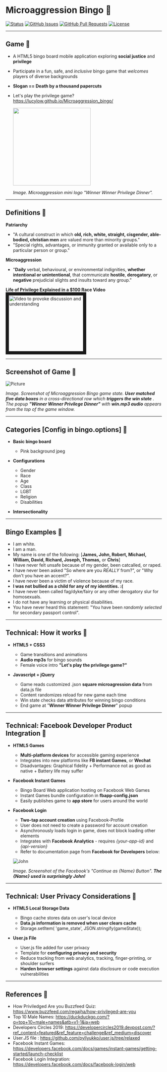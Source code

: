 # Microaggression Bingo &#x1F49C;

  [![Status](https://img.shields.io/badge/status-active-success.svg)]()
  [![GitHub Issues](https://img.shields.io/github/issues/lucylow/Microaggression_bingo.svg)](https://github.com/lucylow/Microaggression_bingo/issues)
  [![GitHub Pull Requests](https://img.shields.io/github/issues-pr/lucylow/Microaggression_bingo.svg)](https://github.com/lucylow/Microaggression_bingo/pulls)
  [![License](https://img.shields.io/cran/l/devtools)]()
    
---
## Game &#x1F49C;

* A HTML5 bingo board mobile application exploring **social justice** and **privilege**
* Participate in a fun, safe, and *inclusive* bingo game that *welcomes* players of diverse backgrounds
* **Slogan == Death by a thousand papercuts**
* Let's play the privilege game? https://lucylow.github.io/Microaggression_bingo/

    <img src="https://github.com/lucylow/Microaggression_bingo/blob/master/screenshots/microaggression_mini_logo.png" width="250" height="250">
    
    *Image. Microaggression mini logo "Winner Winner Privilege Dinner".*


  
---

## Definitions &#x1F49C;


**Patriarchy**
* "A cultural construct in which **old, rich, white, straight, cisgender, able-bodied, christian men** are valued more than minority groups."
* "Special rights, advantages, or immunity granted or available only to a particular person or group."


**Microaggression**
* "**Daily** verbal, behavioural, or environmental indignities, **whether intentional or unintentional**, that communicate **hostile**, **derogatory**, or **negative** prejudicial slights and insults toward any group."

**Life of Privilege Explained in a $100 Race Video**
<a href="https://www.youtube-nocookie.com/embed/4K5fbQ1-zps
" target="_blank"><img src="http://img.youtube.com/vi/4K5fbQ1-zps/0.jpg" 
alt="Video to provoke discussion and understanding" width="240" height="180" border="10" /></a>



---

## Screenshot of Game &#x1F49C;


![Picture](https://github.com/lucylow/Microaggression_bingo/blob/master/screenshots/win%20state%202.png)


*Image. Screenshot of Microaggression Bingo game state. **User matched five data boxes** in a cross-directional row which **triggers the win state** . The popup **"Winner Winner Privilege Dinner"** with **win.mp3 audio** appears from the top of the game window.*


---

## Categories [Config in bingo.options] &#x1F49C;

* **Basic bingo board**
  * Pink background jpeg
  
* **Configurations**
  * Gender
  * Race
  * Age
  * Class
  * LGBT
  * Religion
  * Disabilities
  
* **Intersectionality**


---


## Bingo Examples &#x1F49C;


* I am white.
* I am a man.
* My name is one of the following: [**James, John, Robert, Michael, William, David, Richard, Joseph, Thomas,** or **Chris**]
* I have never felt unsafe because of my gender, been catcalled, or raped.
* I have never been asked "So where are you *REALLY* from?", or "Why don't you have an accent?".
* I have never been a victim of violence because of my race.
* **I was not bullied as a child for any of my identities. :(**
* I have never been called fag/dyke/fairy or any other derogatory slur for homosexuals.
* I do not have any learning or physical disabilities.
* You have never heard this statement: "You have been *randomly selected* for secondary passport control".


---

## Technical: How it works  &#x1F49C;


* **HTML5 + CSS3** 
  * Game transitions and animations
  * **Audio mp3s** for bingo sounds
  * Female voice intro **"Let's play the privilege game?"**


* **Javascript + jQuery**
  * Game reads customized .json **square microagression data** from data.js file
  * Content randomizes reload for new game each time 
  * Win state checks data attributes for winning bingo conditions
  * End game at "**Winner Winner Privilege Dinner**" popup


---

## Technical: Facebook Developer Product Integration &#x1F49C;

* **HTML5 Games**
  * **Multi-platform devices** for accessible gaming experience
  * Integrates into new platforms like **FB instant Games**, or **Wechat**
  * Disadvantages: Graphical fidelity + Performance not as good as native + Battery life may suffer
    
    
* **Facebook Instant Games**
  * Bingo Board Web application hosting on Facebook Web Games
  * Instant Games bundle configuration in **fbapp-config.json** 
  * Easily publishes game to **app store** for users around the world
  
  
* **Facebook Login**
  * **Two-tap account creation** using Facebook-Profile
  * User does not need to create a password for account creation
  * Asynchronously loads login in game, does not block loading other elements
  * Integrates with **Facebook Analytics** - requires *{your-app-id}* and *{api-version}*
  * Refer to documentation page from **Facebook for Developers** below:
 
  
  ![John](https://github.com/lucylow/Microaggression_bingo/blob/master/screenshots/FB%20Continue%20as%20John.png)
  
  
  *Image. Screenshot of the Facebook's "Continue as {Name} Button". **The {Name} used is surprisingly John!***
  
  
---
  
## Technical: User Privacy Considerations &#x1F49C;

* **HTML5 Local Storage Data**
  * Bingo cache stores data on user's local device
  * **Data.js information is removed when user clears cache**
  * Storage.setItem( 'game_state', JSON.stringify(gameState));


* **User.js File**
  * User.js file added for user privacy 
  * Template for **configuring privacy and security**
  * Reduce tracking from web analytics, tracking, finger-printing, or shoulder surfers
  * **Harden browser settings** against data disclosure or code execution vulnerabilities



---


## References &#x1F49C;


* How Priviledged Are you Buzzfeed Quiz: https://www.buzzfeed.com/regajha/how-privileged-are-you
* Top 10 Male Names: https://duckduckgo.com/?q=top+10+male+names&atb=v1-1&ia=web
* Developers Circles 2019: https://developercircles2019.devpost.com/?ref_content=featured&ref_feature=challenge&ref_medium=discover
* User.JS file : https://github.com/pyllyukko/user.js/tree/relaxed
* Facebook Instant Games: https://developers.facebook.com/docs/games/instant-games/getting-started/launch-checklist
* Facebook Login Integration: https://developers.facebook.com/docs/facebook-login/web


